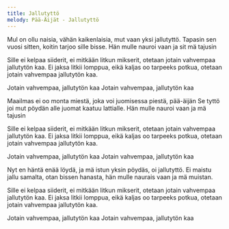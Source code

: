 ```yaml
---
title: Jallutyttö
melody: Pää-Äijät - Jallutyttö
---
```


Mul on ollu naisia, vähän kaikenlaisia,
mut vaan yksi jallutyttö.
Tapasin sen vuosi sitten,
koitin tarjoo sille bisse.
Hän mulle nauroi vaan ja sit mä tajusin

Sille ei kelpaa siiderit, ei mitkään litkun mikserit,
otetaan jotain vahvempaa jallutytön kaa.
Ei jaksa litkii lomppua,
eikä kaljas oo tarpeeks potkua,
otetaan jotain vahvempaa jallutytön kaa.

Jotain vahvempaa, jallutytön kaa
Jotain vahvempaa, jallutytön kaa

Maailmas ei oo monta miestä,
joka voi juomisessa piestä, pää-äijän
Se tyttö joi mut pöydän alle
juomat kaatuu lattialle.
Hän mulle nauroi vaan ja mä tajusin

Sille ei kelpaa siiderit, ei mitkään litkun mikserit,
otetaan jotain vahvempaa jallutytön kaa.
Ei jaksa litkii lomppua,
eikä kaljas oo tarpeeks potkua,
otetaan jotain vahvempaa jallutytön kaa.

Jotain vahvempaa, jallutytön kaa
Jotain vahvempaa, jallutytön kaa

Nyt en häntä enää löydä,
ja mä istun yksin pöydäs, oi jallutyttö.
Ei maistu jallu samalta, otan bissen hanasta,
hän mulle naurais vaan ja mä muistan.

Sille ei kelpaa siiderit, ei mitkään litkun mikserit,
otetaan jotain vahvempaa jallutytön kaa.
Ei jaksa litkii lomppua,
eikä kaljas oo tarpeeks potkua,
otetaan jotain vahvempaa jallutytön kaa.

Jotain vahvempaa, jallutytön kaa
Jotain vahvempaa, jallutytön kaa
